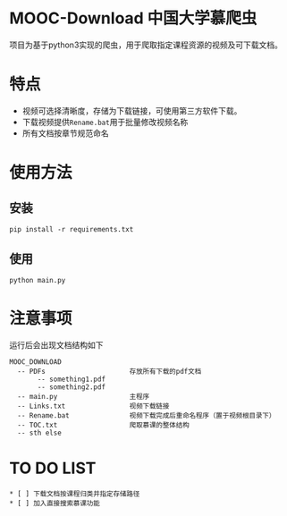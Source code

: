 # MOOC-Download 中国大学慕爬虫
项目为基于python3实现的爬虫，用于爬取指定课程资源的视频及可下载文档。

# 特点
* 视频可选择清晰度，存储为下载链接，可使用第三方软件下载。
* 下载视频提供`Rename.bat`用于批量修改视频名称
* 所有文档按章节规范命名

# 使用方法
## 安装
```
pip install -r requirements.txt
```

## 使用
```
python main.py
```

# 注意事项
运行后会出现文档结构如下
```
MOOC_DOWNLOAD
  -- PDFs                     存放所有下载的pdf文档
       -- something1.pdf
       -- something2.pdf
  -- main.py                  主程序
  -- Links.txt                视频下载链接
  -- Rename.bat               视频下载完成后重命名程序（置于视频根目录下）
  -- TOC.txt                  爬取慕课的整体结构
  -- sth else
 ```

 # TO DO LIST
    * [ ] 下载文档按课程归类并指定存储路径
    * [ ] 加入直接搜索慕课功能
